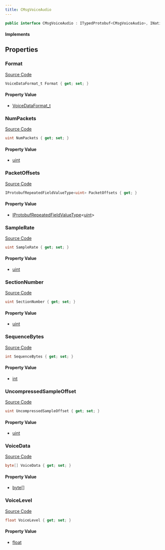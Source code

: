 ```yaml
---
title: CMsgVoiceAudio
---
```


```csharp
public interface CMsgVoiceAudio : ITypedProtobuf<CMsgVoiceAudio>, INativeHandle
```

#### Implements

## Properties

### Format

[Source Code](https://github.com/swiftly-solution/swiftlys2/blob/beta/managed/src/SwiftlyS2.Generated/Protobufs/Interfaces/CMsgVoiceAudio.cs#L13)

```csharp
VoiceDataFormat_t Format { get; set; }
```

#### Property Value

- [VoiceDataFormat_t](/docs/api/shared/protobufdefinitions/voicedataformat_t)

### NumPackets

[Source Code](https://github.com/swiftly-solution/swiftlys2/blob/beta/managed/src/SwiftlyS2.Generated/Protobufs/Interfaces/CMsgVoiceAudio.cs#L31)

```csharp
uint NumPackets { get; set; }
```

#### Property Value

- [uint](https://learn.microsoft.com/dotnet/api/system.uint32)

### PacketOffsets

[Source Code](https://github.com/swiftly-solution/swiftlys2/blob/beta/managed/src/SwiftlyS2.Generated/Protobufs/Interfaces/CMsgVoiceAudio.cs#L34)

```csharp
IProtobufRepeatedFieldValueType<uint> PacketOffsets { get; }
```

#### Property Value

- [IProtobufRepeatedFieldValueType](/docs/api/shared/netmessages/iprotobufrepeatedfieldvaluetype-1)<[uint](https://learn.microsoft.com/dotnet/api/system.uint32)>

### SampleRate

[Source Code](https://github.com/swiftly-solution/swiftlys2/blob/beta/managed/src/SwiftlyS2.Generated/Protobufs/Interfaces/CMsgVoiceAudio.cs#L25)

```csharp
uint SampleRate { get; set; }
```

#### Property Value

- [uint](https://learn.microsoft.com/dotnet/api/system.uint32)

### SectionNumber

[Source Code](https://github.com/swiftly-solution/swiftlys2/blob/beta/managed/src/SwiftlyS2.Generated/Protobufs/Interfaces/CMsgVoiceAudio.cs#L22)

```csharp
uint SectionNumber { get; set; }
```

#### Property Value

- [uint](https://learn.microsoft.com/dotnet/api/system.uint32)

### SequenceBytes

[Source Code](https://github.com/swiftly-solution/swiftlys2/blob/beta/managed/src/SwiftlyS2.Generated/Protobufs/Interfaces/CMsgVoiceAudio.cs#L19)

```csharp
int SequenceBytes { get; set; }
```

#### Property Value

- [int](https://learn.microsoft.com/dotnet/api/system.int32)

### UncompressedSampleOffset

[Source Code](https://github.com/swiftly-solution/swiftlys2/blob/beta/managed/src/SwiftlyS2.Generated/Protobufs/Interfaces/CMsgVoiceAudio.cs#L28)

```csharp
uint UncompressedSampleOffset { get; set; }
```

#### Property Value

- [uint](https://learn.microsoft.com/dotnet/api/system.uint32)

### VoiceData

[Source Code](https://github.com/swiftly-solution/swiftlys2/blob/beta/managed/src/SwiftlyS2.Generated/Protobufs/Interfaces/CMsgVoiceAudio.cs#L16)

```csharp
byte[] VoiceData { get; set; }
```

#### Property Value

- [byte](https://learn.microsoft.com/dotnet/api/system.byte)[]

### VoiceLevel

[Source Code](https://github.com/swiftly-solution/swiftlys2/blob/beta/managed/src/SwiftlyS2.Generated/Protobufs/Interfaces/CMsgVoiceAudio.cs#L37)

```csharp
float VoiceLevel { get; set; }
```

#### Property Value

- [float](https://learn.microsoft.com/dotnet/api/system.single)

